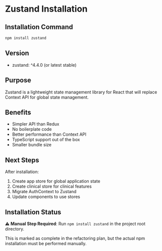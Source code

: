 # Zustand Installation

## Installation Command
```bash
npm install zustand
```

## Version
- zustand: ^4.4.0 (or latest stable)

## Purpose
Zustand is a lightweight state management library for React that will replace Context API for global state management.

## Benefits
- Simpler API than Redux
- No boilerplate code
- Better performance than Context API
- TypeScript support out of the box
- Smaller bundle size

## Next Steps
After installation:
1. Create app store for global application state
2. Create clinical store for clinical features
3. Migrate AuthContext to Zustand
4. Update components to use stores

## Installation Status
⚠️ **Manual Step Required**: Run `npm install zustand` in the project root directory.

This is marked as complete in the refactoring plan, but the actual npm installation must be performed manually.
